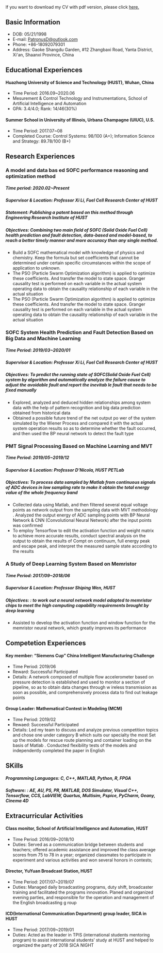 If you want to download my CV with pdf version, please click [here.](/CV.pdf)

## Basic Information
- DOB: 05/21/1998
- E-mail: PatronusD@outlook.com
- Phone: +86-18092079301
- Address: Gaoke Shangdu Garden, #12 Zhangbaxi Road, Yanta District, Xi'an, Shaanxi Province, China

## Educational Experiences
#### Huazhong University of Science and Technology (HUST), Wuhan, China
- Time Period: 2016.09~2020.06
- Mesurement & Control Technology and Instrumentations, School of Artificial Intelligence and Automation
- GPA: 3.4/4.0;   Rank: 14/46(30%)

#### Summer School in University of Illinois, Urbana Champagne (UIUC), U.S.
- Time Period: 2017.07~08
- Completed Course: Control Systems: 98/100 (A+); Information Science and Strategy: 89.78/100 (B+)

## Research Experiences
### A model and data bas ed SOFC performance reasoning and optimization method
##### Time period: 2020.02~Present
##### Supervisor & Location: Professor Xi Li, Fuel Cell Research Center of HUST
##### Statement: Publishing a patent based on this method through Engineering Research Institute of HUST
##### Objectives: Combining two main field of SOFC (Solid Oxide Fuel Cell) health prediction and fault detection, data-based and model-based, to reach a better timely manner and more accuracy than any single method.
- Build a SOFC mathematical model with knowledge of physics and chemistry. Keep the formula but set coefficients that cannot be determined under certain specific circumstances within the scope of application to unknown.
- The PSO (Particle Swarm Optimization algorithm) is applied to optimize these coefficients. And transfer the model to state space. Granger causality test is performed on each variable in the actual system operating data to obtain the causality relationship of each variable in the actual situation
- The PSO (Particle Swarm Optimization algorithm) is applied to optimize these coefficients. And transfer the model to state space. Granger causality test is performed on each variable in the actual system operating data to obtain the causality relationship of each variable in the actual situation

### SOFC System Health Prediction and Fault Detection Based on Big Data and Machine Learning
##### Time Period: 2019/03~2020/01
##### Supervisor & Location: Professor Xi Li, Fuel Cell Research Center of HUST
##### Objectives: To predict the running state of SOFC(Solid Oxide Fuel Cell) system by algorithm and automatically analyze the failure cause to adjust the avoidable fault and report the inevitab le fault that needs to be fixed manually
- Explored, analyzed and deduced hidden relationships among system data with the help of pattern recognition and big data prediction obtained from historical data
- Obtained a possible future trend of the net output po wer of the system simulated by the Wiener Process and compared it with the actual system operation results so as to determine whether the fault occurred, and then used the BP neural network to
detect the fault type

### PMT Signal Processing Based on Machine Learning and MVT
##### Time Period: 2019/05~2019/12
##### Supervisor & Location: Professor D’Nicola, HUST PETLab
##### Objectives: To process data sampled by Matlab from continuous signals of ADC devices in low sampling rate to make it obtain the total energy value of the whole frequency band
- Collected data using Matlab, and then filtered several equal voltage points as network output from the sampling data with MVT methodology . Analyzed the output energy of ADC sampling points with BP Neural Network & CNN (Convolutional Neural Network) after the input points was confirmed
- To employ Tensorflow to edit the activation function and weight matrix to achieve more accurate results, conduct spectral analysis on the output to obtain the results of Compt on continuum, full energy peak and escape peak, and interpret the measured sample state according to the results

### A Study of Deep Learning System Based on Memristor
##### Time Period: 2017/09~2018/06
##### Supervisor & Location: Professor Shiping Wen, HUST
##### Objectives: : to work out a neural network model adapted to memristor chips to meet the high computing capability requirements brought by deep learning
- Assisted to develop the activation function and window function for the memristor neural network, which greatly improves its performance

## Competetion Experiences
#### Key member: “Siemens Cup” China Intelligent Manufacturing Challenge
- Time Period: 2019/06
- Reward: Successful Participated
- Details: A network composed of multiple flow accelerometer based on pressure detection is established and used to monitor a section of pipeline, so as to obtain data changes through w ireless transmission as soon as possible, and comprehensively process data to find out leakage points
#### Group Leader: Mathematical Contest in Modeling (MCM)
- Time Period: 2019/02
- Rewaed: Successful Participated
- Details: Led my team to discuss and analyze previous competition topics and chose one under category B which suits our specialty the most Set up the models for rescue route planning and container loading on the basis of Matlab . Conducted flexibility tests of the models and independently completed the paper in English

## SKills
##### Programming Languages: C, C++, MATLAB, Python, R, FPGA
##### Software: : AE, AU, PS, PR, MATLAB, DOS Simulator, Visual C++, Tensorflow, CCS, LabVIEW, Quartus, Multisim, Pspice, PyCharm, Geany, Cinema 4D

## Extracurricular Activities
#### Class monitor, School of Artificial Intelligence and Automation, HUST
- Time Period: 2016/09~2018/10
- Duties: Served as a communication bridge between students and teachers; offered academic assistance and improved the class average scores from 75 to 78 in a year; organized classmates to participate in experiment and various activities and won several honors in contests;
#### Director, YuYuan Broadcast Station, HUST
- Time Period: 2017/07~2019/07
- Duties: Managed daily broadcasting programs, duty shift, broadcaster training and facilitated the programs innovation. Planed and organized evening parties, and responsible for the operation and management of the English broadcasting g roup
#### ICD(International Communication Department) group leader, SICA in HUST
- Time Period: 2017/09~2019/01
- Duties: Acted as the leader in TPIS (international students mentoring program) to assist international students’ study at HUST and helped to organized the party of 2018 SICA NIGHT
